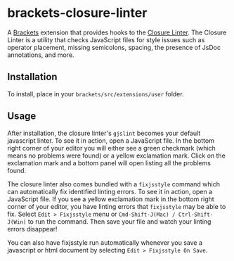 brackets-closure-linter
=======================

A [Brackets](http://brackets.io/) extension that provides hooks to the [Closure Linter](https://developers.google.com/closure/utilities/). The Closure Linter is a utility that checks JavaScript files for style issues such as operator placement, missing semicolons, spacing, the presence of JsDoc annotations, and more.

Installation
---
To install, place in your ```brackets/src/extensions/user``` folder.

Usage
---
After installation, the closure linter's `gjslint` becomes your default javascript linter. To see it in action, open a JavaScript file. In the bottom right corner of your editor you will either see a green checkmark (which means no problems were found) or a yellow exclamation mark. Click on the exclamation mark and a bottom panel will open listing all the problems found.

The closure linter also comes bundled with a `fixjsstyle` command which can automatically fix identified linting errors. To see it in action, open a JavaScript file. If you see a yellow exclamation mark in the bottom right corner of your editor, you have linting errors that `fixjsstyle` may be able to fix. Select  `Edit > Fixjsstyle` menu or `Cmd-Shift-J(Mac) / Ctrl-Shift-J(Win)` to run the command. Then save your file and watch your linting errors disappear!

You can also have fixjsstyle run automatically whenever you save a javascript or html document by selecting `Edit > Fixjsstyle On Save`.

